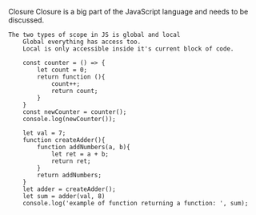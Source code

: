 Closure
    Closure is a big part of the JavaScript language and needs to be discussed.

    The two types of scope in JS is global and local
        Global everything has access too.
        Local is only accessible inside it's current block of code.

        const counter = () => {
            let count = 0;
            return function (){
                count++;
                return count;
            }
        }
        const newCounter = counter();
        console.log(newCounter());

        let val = 7;
        function createAdder(){
            function addNumbers(a, b){
                let ret = a + b;
                return ret;
            }
            return addNumbers;
        }
        let adder = createAdder();
        let sum = adder(val, 8)
        console.log('example of function returning a function: ', sum);